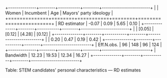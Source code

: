 
+--------------+--------+-----------+--------+------------------------+
|              | Women  | Incumbent | Age    | Mayors' party ideology |
+==============+========+===========+========+========================+
| RD estimator | -0.07  | 0.09      | 5.65   | 0.10                   |
+--------------+--------+-----------+--------+------------------------+
|              | [0.05] | [0.12]    | [4.28] | [0.12]                 |
+--------------+--------+-----------+--------+------------------------+
|              | 0.20   | 0.47      | 0.19   | 0.42                   |
+--------------+--------+-----------+--------+------------------------+
| Eff.N.obs.   | 96     | 148       | 96     | 124                    |
+--------------+--------+-----------+--------+------------------------+
| Bandwidth    | 12.23  | 19.53     | 12.34  | 16.27                  |
+--------------+--------+-----------+--------+------------------------+

Table: STEM candidates' personal characteristics — RD estimates
